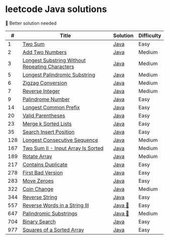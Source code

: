 # leetcode Java solutions

:see_no_evil: Better solution needed

| #   | Title                                                                                                                          | Solution                                                | Difficulty |
|-----|--------------------------------------------------------------------------------------------------------------------------------|---------------------------------------------------------|------------|
| 1   | [Two Sum](https://leetcode.com/problems/two-sum/)                                                                              | [Java](./src/two-sum.java)                              | Easy       |
| 2   | [Add Two Numbers](https://leetcode.com/problems/add-two-numbers/)                                                              | [Java](./src/add-two-numbers.java)                      | Medium     |
| 3   | [Longest Substring Without Repeating Characters](https://leetcode.com/problems/longest-substring-without-repeating-characters/) | [Java](./src/longest-sub-without-rep-char.java)         | Medium     |
| 5   | [Longest Palindromic Substring](https://leetcode.com/problems/longest-palindromic-substring/)                                  | [Java](./src/Longest-Palindromic-Substring.java)        | Medium     |
| 6   | [Zigzag Conversion](https://leetcode.com/problems/zigzag-conversion/)                                                          | [Java](./src/Zigzag-Conversion.java)                    | Medium     |
| 7   | [Reverse Integer](https://leetcode.com/problems/reverse-integer/)                                                              | [Java](./src/Reverse-Integer.java)                      | Medium     |
| 9   | [Palindrome Number](https://leetcode.com/problems/palindrome-number/)                                                          | [Java](./src/palindrome-number.java)                    | Easy       |
| 14  | [Longest Common Prefix](https://leetcode.com/problems/longest-common-prefix/)                                                  | [Java](./src/longest-common-prefix.java)                | Easy       |
| 20  | [Valid Parentheses](https://leetcode.com/problems/valid-parentheses/)                                                          | [Java](./src/valid-parentheses.java)                    | Easy       |
| 23  | [ Merge k Sorted Lists](https://leetcode.com/problems/merge-k-sorted-lists/)                                                          | [Java](./src/merge-k-sorted-lists.java)                    | Easy       |
| 35  | [Search Insert Position](https://leetcode.com/problems/search-insert-position/)                                                | [Java](./src/search-insert-position.java)               | Easy       |
| 128 | [Longest Consecutive Sequence](https://leetcode.com/problems/longest-consecutive-sequence/)                                    | [Java](./src/longest-consecutive-sequence.java)         | Medium     |
| 167 | [Two Sum II - Input Array Is Sorted](https://leetcode.com/problems/two-sum-ii-input-array-is-sorted/)                          | [Java](./src/two-sum-ii-input-array-is-sorted.java)     | Medium     |
| 189 | [Rotate Array](https://leetcode.com/problems/rotate-array/)                                                                    | [Java](./src/rotate-array.java)                         | Medium     |
| 217 | [Contains Duplicate](https://leetcode.com/problems/contains-duplicate/)                                                        | [Java](./src/contains-duplicate.java)                   | Easy       |
| 278 | [First Bad Version](https://leetcode.com/problems/first-bad-version/)                                                          | [Java](./src/first-bad-version.java)                    | Easy       |
| 283 | [Move Zeroes](https://leetcode.com/problems/move-zeroes/)                                                                      | [Java](./src/move-zeroes.java)                          | Easy       |
| 322 | [Coin Change](https://leetcode.com/problems/coin-change/)                                                                      | [Java](./src/coin-change.java)                          | Medium     |
| 344 | [Reverse String](https://leetcode.com/problems/reverse-string/)                                                                                                             | [Java](./src/reverse-string.java)                       | Easy       |
| 557 | [Reverse Words in a String III](https://leetcode.com/problems/reverse-words-in-a-string-iii/)                                                                                                             | [Java :see_no_evil:](./src/reverse-words-in-a-string-iii.java)       | Easy       |
| 647 | [Palindromic Substrings](https://leetcode.com/problems/palindromic-substrings/)                                                | [Java :see_no_evil:](./src/palindromic-substrings.java) | Medium     |
| 704 | [Binary Search](https://leetcode.com/problems/binary-search/)                                                                  | [Java](./src/binary-search.java)                        | Easy       |
| 977 | [Squares of a Sorted Array](https://leetcode.com/problems/squares-of-a-sorted-array/)                                          | [Java](./src/squares-of-a-sorted-array.java)            | Easy       |